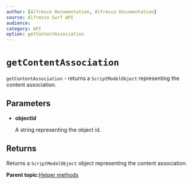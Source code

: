 ```yaml
---
author: [Alfresco Documentation, Alfresco Documentation]
source: Alfresco Surf API
audience: 
category: API
option: getContentAssociation
---
```


# `getContentAssociation`

`getContentAssociation` - returns a `ScriptModelObject` representing the content association.

## Parameters

-   **objectId**

    A string representing the object id.


## Returns

Returns a `ScriptModelObject` object representing the content association.

**Parent topic:**[Helper methods](../references/APISurf-ScriptSiteData-Helper-helper.md)

